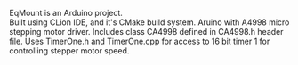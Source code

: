 EqMount is an Arduino project.  
Built using CLion IDE, and it's CMake build system.
Aruino with A4998 micro stepping motor driver.
Includes class CA4998 defined in CA4998.h header file.
Uses TimerOne.h and TimerOne.cpp for access to 16 bit timer 1 for controlling stepper motor speed.
